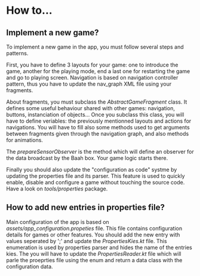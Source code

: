 # How to...


## Implement a new game?

To implement a new game in the app, you must follow several steps and patterns.

First, you have to define 3 layouts for your game: one to introduce the game, another for the playing mode, end a last one for restarting the game and go to playing screen.
Navigation is based on navigation controller pattern, thus you have to update the nav_graph XML file using your fragments.

About fragments, you must subclass the _AbstractGameFragment_ class. It defines some useful behaviour shared with other games: navigation, buttons, instanciation of objects... Once you subclass this class, you will have to define veriables: the previously mentionned layouts and actions for navigations. You will have to fill also some methods used to get arguments between fragments given through the navigation graph, and also methods for animations.

The _prepareSensorObserver_ is the method which will define an observer for the data broadcast by the Baah box. Your game logic starts there.

Finally you should also update the "configuration as code" systme by updating the properties file and its parser. This feature is used to quickly enable, disable and configure a game without touching the source code. Have a look on _tools/properties_ package.


## How to add new entries in properties file?

Main configuration of the app is based on _assets/app_configuration.propeties_ file. This file contains configuration details for games or other features.
You should add the new entry with values seperated by ';' and update the _PropertiesKies.kt_ file. This enumeration is used by properties parser and hides the name of the entries kies. The you will have to update the _PropertiesReader.kt_ file which will parle the proeprties file using the enum and return a data class with the configuration data.